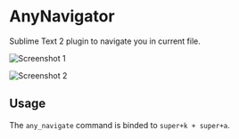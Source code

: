 AnyNavigator
========

Sublime Text 2 plugin to navigate you in current file.

![Screenshot 1](http://i.imgur.com/rVXFnEd.png)

![Screenshot 2](http://i.imgur.com/7EWWl8R.png)

## Usage

The `any_navigate` command is binded to `super+k + super+a`.
